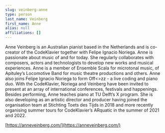 ```yaml
---
slug: veinberg-anne
type: person
last_name: Veinberg
first_name: Anne
alias: null
affiliations: []
---
```


Anne Veinberg is an Australian pianist based in the Netherlands and is co-creator of the CodeKlavier together with Felipe Ignacio Noriega. Anne is passionate about music of and for today. She regularly collaborates with composers, actors and technologists to develop new works and musical experiences. Anne is a member of Ensemble Scala for microtonal music, of Apituley’s Locomotive Band for music theatre productions and others. Anne also joins Felipe Ignacio Noriega to form Off<>zz - a live coding and piano duo. With the CodeKlavier, Noriega and Veinberg have been invited to present at an array of international conferences, festivals and happenings. Besides performing, Anne teaches piano at TU Delft’s X program. She is also developing as an artistic director and producer having joined the organisation team at Stichting Toets des Tijds in 2018 and more recently organising summer tours for CodeKlavier’s ARquatic in the summer of 2021 and 2022.

[https://anneveinberg.com/](https://anneveinberg.com/)
